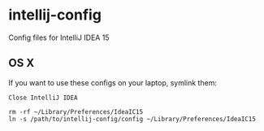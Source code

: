 # intellij-config

Config files for IntelliJ IDEA 15

## OS X

If you want to use these configs on your laptop, symlink them:

```
Close IntelliJ IDEA

rm -rf ~/Library/Preferences/IdeaIC15
ln -s /path/to/intellij-config/config ~/Library/Preferences/IdeaIC15
```
